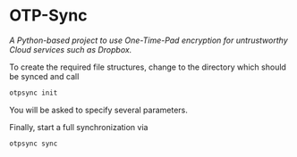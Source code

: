 OTP-Sync
========

_A Python-based project to use One-Time-Pad encryption for untrustworthy Cloud services such as Dropbox._

To create the required file structures, change to the directory which should be synced and call
```bash
otpsync init
```
You will be asked to specify several parameters.

Finally, start a full synchronization via
```bash
otpsync sync
```
